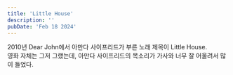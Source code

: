 ```yaml
---
title: 'Little House'
description: ''
pubDate: 'Feb 18 2024'
---
```


2010년 Dear John에서 아만다 사이프리드가 부른 노래 제목이 Little House.<br>
영화 자체는 그저 그랬는데, 아만다 사이프리드의 목소리가 가사와 너무 잘 어울려서 많이 들었다.
